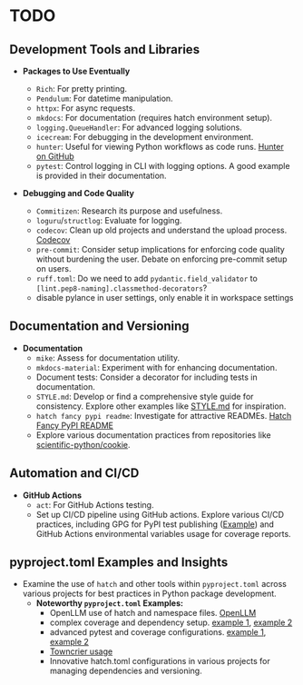 # TODO

## Development Tools and Libraries

- **Packages to Use Eventually**
  - `Rich`: For pretty printing.
  - `Pendulum`: For datetime manipulation.
  - `httpx`: For async requests.
  - `mkdocs`: For documentation (requires hatch environment setup).
  - `logging.QueueHandler`: For advanced logging solutions.
  - `icecream`: For debugging in the development environment.
  - `hunter`: Useful for viewing Python workflows as code runs. [Hunter on GitHub](https://github.com/ionelmc/python-hunter?tab=readme-ov-file)
  - `pytest`: Control logging in CLI with logging options. A good example is provided in their documentation.

- **Debugging and Code Quality**
  - `Commitizen`: Research its purpose and usefulness.
  - `loguru`/`structlog`: Evaluate for logging.
  - `codecov`: Clean up old projects and understand the upload process. [Codecov](https://app.codecov.io/gh/lifehackjim)
  - `pre-commit`: Consider setup implications for enforcing code quality without burdening the user. Debate on enforcing pre-commit setup on users.
  - `ruff.toml`: Do we need to add `pydantic.field_validator` to `[lint.pep8-naming].classmethod-decorators`?
  - disable pylance in user settings, only enable it in workspace settings

## Documentation and Versioning

- **Documentation**
  - `mike`: Assess for documentation utility.
  - `mkdocs-material`: Experiment with for enhancing documentation.
  - Document tests: Consider a decorator for including tests in documentation.
  - `STYLE.md`: Develop or find a comprehensive style guide for consistency. Explore other examples like [STYLE.md](https://github.com/bentoml/OpenLLM/blob/fbab26ddc412d79efbae12f6c58c7b8c0a9fbca8/STYLE.md) for inspiration.
  - `hatch fancy pypi readme`: Investigate for attractive READMEs. [Hatch Fancy PyPI README](https://github.com/hynek/hatch-fancy-pypi-readme?tab=readme-ov-file)
  - Explore various documentation practices from repositories like [scientific-python/cookie](https://github.com/scientific-python/cookie?tab=readme-ov-file).

## Automation and CI/CD

- **GitHub Actions**
  - `act`: For GitHub Actions testing.
  - Set up CI/CD pipeline using GitHub actions. Explore various CI/CD practices, including GPG for PyPI test publishing ([Example](https://github.com/Erotemic/xdoctest/blob/main/.github/workflows/tests.yml#L479)) and GitHub Actions environmental variables usage for coverage reports.

## pyproject.toml Examples and Insights

- Examine the use of `hatch` and other tools within `pyproject.toml` across various projects for best practices in Python package development.
  - **Noteworthy `pyproject.toml` Examples:**
    - OpenLLM use of hatch and namespace files. [OpenLLM](https://github.com/bentoml/OpenLLM/blob/fbab26ddc412d79efbae12f6c58c7b8c0a9fbca8/pyproject.toml)
    - complex coverage and dependency setup. [example 1](https://github.com/scikit-hep/hist/blob/main/pyproject.toml), [example 2](https://fuchsia.googlesource.com/third_party/github.com/platformdirs/platformdirs/+)
    - advanced pytest and coverage configurations. [example 1](https://github.com/ansible/ansible-lint/blob/main/pyproject.toml#L13-L24), [example 2](https://github.com/tiangolo/fastapi/blob/cb0ab4322456c52a3b8463d217f3445a82cbbf9c/pyproject.toml#L136)
    - [Towncrier usage](https://github.com/RasaHQ/rasa/blob/7807b19ad5fffab73ca1a04dc710f812115a9288/pyproject.toml#L28)
    - Innovative hatch.toml configurations in various projects for managing dependencies and versioning.
